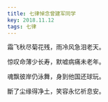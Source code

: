 ```yaml
---
title: 七律悼念曾建军同学
key: 2018.11.12
tags: 七律
---
```


霜飞秋尽菊花残，雨冷风急泪老天。

惊叹命薄少长寿，默嘘病痛未老年。

魂飘彼岸仍泳舞，身到他国还球玩。

斷了尘缘得净土，笑容永忆祈息安。

</br>

